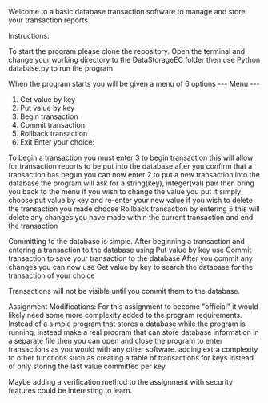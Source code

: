 Welcome to a basic database transaction software to manage and store your transaction reports.

Instructions:

To start the program please clone the repository.
Open the terminal and change your working directory to the DataStorageEC folder
then use Python database.py to run the program

When the program starts you will be given a menu of 6 options
--- Menu ---
1. Get value by key
2. Put value by key
3. Begin transaction
4. Commit transaction
5. Rollback transaction
6. Exit
Enter your choice:

To begin a transaction you must enter 3 to begin transaction this will allow for transaction reports to be put into the database
after you confirm that a transaction has begun you can now enter 2 to put a new transaction into the database
the program will ask for a string(key), integer(val) pair then bring you back to the menu
if you wish to change the value you put it simply choose put value by key and re-enter your new value
if you wish to delete the transaction you made choose Rollback transaction by entering 5
this will delete any changes you have made within the current transaction and end the transaction

Committing to the database is simple.
After beginning a transaction and entering a transaction to the database using Put value by key
use Commit transaction to save your transaction to the database
After you commit any changes you can now use Get value by key to search the database for the transaction of your choice

Transactions will not be visible until you commit them to the database.


Assignment Modifications:
For this assignment to become "official" it would likely need some more complexity added to the program requirements.
Instead of a simple program that stores a database while the program is running, instead
make a real program that can store database information in a separate file then you can
open and close the program to enter transactions as you would with any other software.
adding extra complexity to other functions such as creating a table of transactions for keys
instead of only storing the last value committed per key.

Maybe adding a verification method to the assignment with security features could be interesting to learn.

